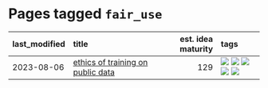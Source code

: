 # Pages tagged `fair_use`

|last_modified|title|est. idea maturity|tags
|:---|:---|---:|:---|
|2023-08-06|[ethics of training on public data](../ethics_of_public_data.md)|129|[![](https://img.shields.io/badge/tag-ai_ethics-795a7e)](../tags/ai_ethics.md) [![](https://img.shields.io/badge/tag-ethics-b5656)](../tags/ethics.md) [![](https://img.shields.io/badge/tag-fair_use-28da35)](../tags/fair_use.md) [![](https://img.shields.io/badge/tag-philosophy-e839f4)](../tags/philosophy.md) [![](https://img.shields.io/badge/tag-remix_culture-ea4c14)](../tags/remix_culture.md)|